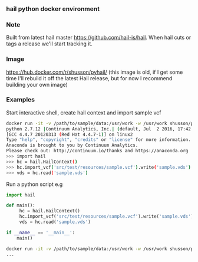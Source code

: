### hail python docker environment

### Note
Built from latest hail master https://github.com/hail-is/hail. When hail cuts or tags a release we'll start tracking it. 

### Image
https://hub.docker.com/r/shusson/pyhail/ (this image is old, if I get some time I'll rebuild it off the latest Hail release, but for now I recommend building your own image)

### Examples

Start interactive shell, create hail context and import sample vcf
```bash
docker run -it -v /path/to/sample/data:/usr/work -w /usr/work shusson/pyhail
python 2.7.12 |Continuum Analytics, Inc.| (default, Jul  2 2016, 17:42:40)
[GCC 4.4.7 20120313 (Red Hat 4.4.7-1)] on linux2
Type "help", "copyright", "credits" or "license" for more information.
Anaconda is brought to you by Continuum Analytics.
Please check out: http://continuum.io/thanks and https://anaconda.org
>>> import hail
>>> hc = hail.HailContext()
>>> hc.import_vcf('src/test/resources/sample.vcf').write('sample.vds')
>>> vds = hc.read('sample.vds')
```

Run a python script e.g
```python
import hail

def main():
     hc = hail.HailContext()
     hc.import_vcf('src/test/resources/sample.vcf').write('sample.vds')
     vds = hc.read('sample.vds')

if __name__ == '__main__':
    main()
```
```bash
docker run -it -v /path/to/sample/data:/usr/work -w /usr/work shusson/pyhail import_data.py
...
```
